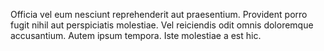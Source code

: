 Officia vel eum nesciunt reprehenderit aut praesentium. Provident porro fugit nihil aut perspiciatis molestiae. Vel reiciendis odit omnis doloremque accusantium. Autem ipsum tempora. Iste molestiae a est hic.